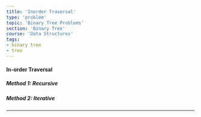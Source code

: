 ```yaml
---
title: 'Inorder Traversal'
type: 'problem'
topic: 'Binary Tree Problems'
section: 'Binary Tree'
course: 'Data Structures'
tags:
- binary tree
- tree
---
```

#### In-order Traversal
##### Method 1: Recursive
##### Method 2: Iterative

---
